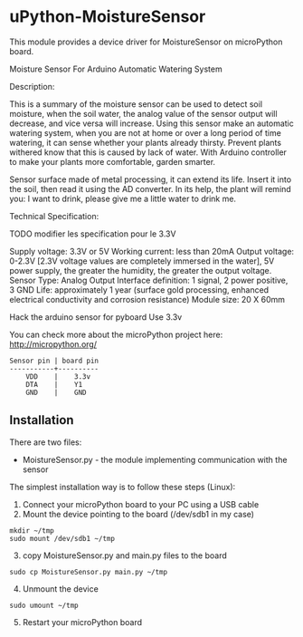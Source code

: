 uPython-MoistureSensor
=============

This module provides a device driver for MoistureSensor on microPython board.

Moisture Sensor For Arduino Automatic Watering System

Description:

This is a summary of the moisture sensor can be used to detect soil moisture, when the soil water, the analog value of the sensor output will decrease, and vice versa will increase. Using this sensor make an automatic watering system, when you are not at home or over a long period of time watering, it can sense whether your plants already thirsty. Prevent plants withered know that this is caused by lack of water. With Arduino controller to make your plants more comfortable, garden smarter.
 
Sensor surface made of metal processing, it can extend its life. Insert it into the soil, then read it using the AD converter. In its help, the plant will remind you: I want to drink, please give me a little water to drink me.

Technical Specification:

TODO modifier les specification pour le 3.3V

Supply voltage: 3.3V or 5V
Working current: less than 20mA
Output voltage: 0-2.3V [2.3V voltage values are completely immersed in the water], 5V power supply, the greater the humidity, the greater the output voltage.
Sensor Type: Analog Output
Interface definition: 1 signal, 2  power positive, 3 GND
Life: approximately 1 year (surface gold processing, enhanced electrical conductivity and corrosion resistance)
Module size: 20 X 60mm

Hack the arduino sensor for pyboard
Use 3.3v

You can check more about the microPython project here: http://micropython.org/

```
Sensor pin | board pin
-----------+----------
    VDD    |    3.3v
    DTA    |    Y1
    GND    |    GND
```

Installation
------------
There are two files:
* MoistureSensor.py - the module implementing communication with the sensor

The simplest installation way is to follow these steps (Linux):

1. Connect your microPython board to your PC using a USB cable
2. Mount the device pointing to the board (/dev/sdb1 in my case)
  ```
  mkdir ~/tmp
  sudo mount /dev/sdb1 ~/tmp
  ```
3. copy MoistureSensor.py and main.py files to the board
  ```
  sudo cp MoistureSensor.py main.py ~/tmp
  ```
4. Unmount the device
  ```
  sudo umount ~/tmp
  ```
5. Restart your microPython board

